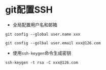 # git配置SSH
+ 全局配置用户名和邮箱
```
git config --global user.name xxx

git config --golbal user.email xxx@126.com
```
+ 使用`ssh-keygen`命令生成密钥
```
ssh-keygen -t rsa -C xxx@126.com
```
